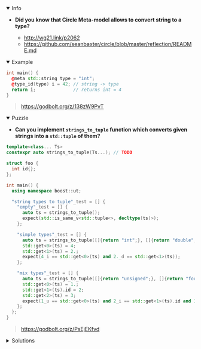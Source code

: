 <details open><summary>Info</summary><p>

* **Did you know that Circle Meta-model allows to convert string to a type?**

  * http://wg21.link/p2062
  * https://github.com/seanbaxter/circle/blob/master/reflection/README.md

</p></details><details open><summary>Example</summary><p>

```cpp
int main() {
  @meta std::string type = "int";
  @type_id(type) i = 42; // string -> type
  return i;              // returns int = 4
}
```

> https://godbolt.org/z/138zW9PvT

</p></details><details open><summary>Puzzle</summary><p>

* **Can you implement `strings_to_tuple` function which converts given strings into a `std::tuple` of them?**

```cpp
template<class... Ts>
constexpr auto strings_to_tuple(Ts...); // TODO

struct foo {
  int id{};
};

int main() {
  using namespace boost::ut;

  "string types to tuple"_test = [] {
    "empty"_test = [] {
      auto ts = strings_to_tuple();
      expect(std::is_same_v<std::tuple<>, decltype(ts)>);
    };

    "simple types"_test = [] {
      auto ts = strings_to_tuple([]{return "int";}, []{return "double";});
      std::get<0>(ts) = 4;
      std::get<1>(ts) = 2.;
      expect(4_i == std::get<0>(ts) and 2._d == std::get<1>(ts));
    };

    "mix types"_test = [] {
      auto ts = strings_to_tuple([]{return "unsigned";}, []{return "foo";},[]{return "int";});
      std::get<0>(ts) = 1.;
      std::get<1>(ts).id = 2;
      std::get<2>(ts) = 3;
      expect(1_u == std::get<0>(ts) and 2_i == std::get<1>(ts).id and 3_i == std::get<2>(ts));
    };
  };
}
```

> https://godbolt.org/z/PsEjEKfvd

</p></details><details><summary>Solutions</summary><p>
